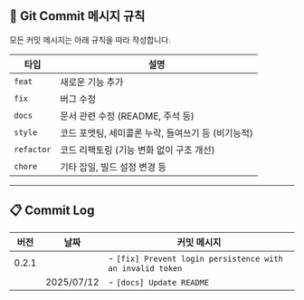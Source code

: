 ## 📌 Git Commit 메시지 규칙

모든 커밋 메시지는 아래 규칙을 따라 작성합니다.


| 타입       | 설명                                           |
|------------|------------------------------------------------|
| `feat`     | 새로운 기능 추가                               |
| `fix`      | 버그 수정                                      |
| `docs`     | 문서 관련 수정 (README, 주석 등)               |
| `style`    | 코드 포맷팅, 세미콜론 누락, 들여쓰기 등 (비기능적) |
| `refactor` | 코드 리팩토링 (기능 변화 없이 구조 개선)       |
| `chore`    | 기타 잡일, 빌드 설정 변경 등                   |


---

## 📋 Commit Log

| 버전    | 날짜         | 커밋 메시지                                                    |
|-------|------------|-----------------------------------------------------------|
| 0.2.1 |            | - `[fix] Prevent login persistence with an invalid token` |
|       | 2025/07/12 | - `[docs] Update README`                                  |
